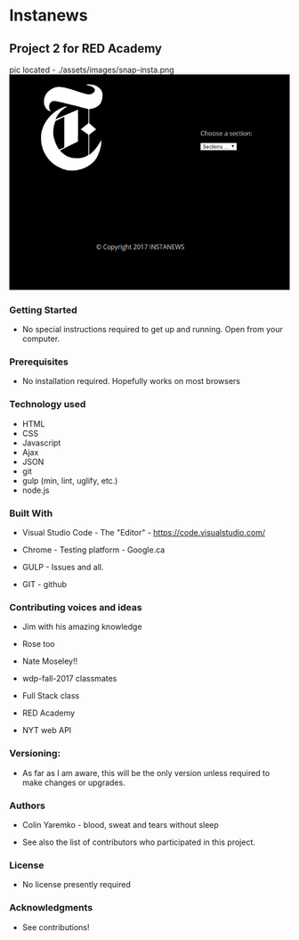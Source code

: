 # Instanews

## Project 2 for RED Academy

pic located - ./assets/images/snap-insta.png
![Screen Shot Instanews](./assets/images/snap-insta.png "instanews")

### Getting Started

* No special instructions required to get up and running.  Open from your computer.


### Prerequisites

* No installation required.  Hopefully works on most browsers


### Technology used

* HTML 
* CSS
* Javascript
* Ajax
* JSON
* git
* gulp (min, lint, uglify, etc.)
* node.js


### Built With

* Visual Studio Code - The "Editor" - https://code.visualstudio.com/

* Chrome - Testing platform - Google.ca

* GULP - Issues and all.

* GIT - github



### Contributing voices and ideas


* Jim with his amazing knowledge

* Rose too

* Nate Moseley!!

* wdp-fall-2017 classmates

* Full Stack class

* RED Academy 

* NYT web API


### Versioning:

* As far as I am aware, this will be the only version unless required to make changes or upgrades.


### Authors

* Colin Yaremko - blood, sweat and tears without sleep

* See also the list of contributors who participated in this project.


### License

* No license presently required


### Acknowledgments

* See contributions!
